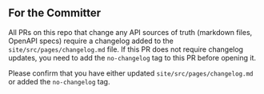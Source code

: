 ## For the Committer

All PRs on this repo that change any API sources of truth (markdown files, OpenAPI specs) require a changelog added to the `site/src/pages/changelog.md` file. If this PR does not require changelog updates, you need to add the `no-changelog` tag to this PR before opening it.

Please confirm that you have either updated `site/src/pages/changelog.md` or added the `no-changelog` tag.
